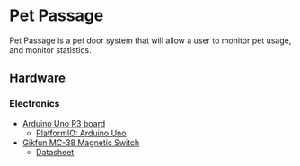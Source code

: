 # Pet Passage

Pet Passage is a pet door system that will allow a user to monitor pet usage, and monitor statistics.

## Hardware

### Electronics

- [Arduino Uno R3 board](https://store.arduino.cc/usa/arduino-uno-rev3)
  - [PlatformIO: Arduino Uno](https://docs.platformio.org/en/latest/boards/atmelavr/uno.html)
- [Gikfun MC-38 Magnetic Switch](http://www.gikfun.com/sensors-c-8/mc38-wired-door-window-sensor-magnetic-switch-home-alarm-system-p-402.html)
  - [Datasheet](https://blogmasterwalkershop.com.br/arquivos/datasheet/Datasheet%20MC-38.pdf)
